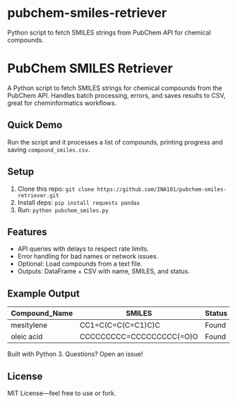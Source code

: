 # pubchem-smiles-retriever
Python script to fetch SMILES strings from PubChem API for chemical compounds.
# PubChem SMILES Retriever

A Python script to fetch SMILES strings for chemical compounds from the PubChem API. Handles batch processing, errors, and saves results to CSV, great for cheminformatics workflows.

## Quick Demo
Run the script and it processes a list of compounds, printing progress and saving `compound_smiles.csv`.

## Setup
1. Clone this repo: `git clone https://github.com/INA101/pubchem-smiles-retriever.git`
2. Install deps: `pip install requests pandas`
3. Run: `python pubchem_smiles.py`

## Features
- API queries with delays to respect rate limits.
- Error handling for bad names or network issues.
- Optional: Load compounds from a text file.
- Outputs: DataFrame + CSV with name, SMILES, and status.

## Example Output
| Compound_Name | SMILES                  | Status |
|---------------|-------------------------|--------|
| mesitylene   | CC1=C(C=C(C=C1)C)C     | Found  |
| oleic acid   | CCCCCCCCC=CCCCCCCCC(=O)O | Found |

Built with Python 3. Questions? Open an issue!

## License
MIT License—feel free to use or fork.
